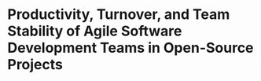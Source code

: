# Productivity, Turnover, and Team Stability of Agile Software Development Teams in Open-Source Projects

